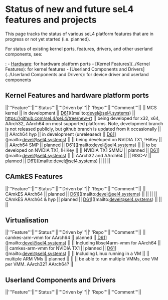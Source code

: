 # Status of new and future seL4 features and projects


This page tracks the status of various seL4 platform features that are
in progress or not yet started (i.e. planned).

For status of existing kernel ports, features, drivers, and other userland components, see:

:   -   [Hardware](../Hardware): for hardware platform ports
    -   [Kernel Features](../Kernel Features): for kernel features
    -   [Userland Components and Drivers](../Userland Components and Drivers): for device driver and
        userland components

## Kernel Features and hardware platform ports


||'''Feature'''||'''Status'''||'''Driven
by'''||'''Repo'''||'''Comment'''|| || MCS kernel || in development ||
[D61](mailto:devel@sel4.systems%7CD61)]([mailto:devel@sel4.systems)
|| <https://github.com/seL4/seL4/tree/new-rt> || being developed for
x32, x64, AArch32, AArch64 on most supported platforms. Note,
development branch is not released publicly, but github branch is
updated from it occasionally || || AArch64 hyp || in development
(unreleased) ||
[D61](mailto:devel@sel4.systems%7CD61)]([mailto:devel@sel4.systems)
|| || being developed on NVIDIA TX1, !HiKey || || AArch64 SMP || planned
||
[D61](mailto:devel@sel4.systems%7CD61)]([mailto:devel@sel4.systems)
|| || to be developed on NVIDIA TX1, !HiKey || || NVIDIA TX1 SMMU ||
planned ||
[D61](mailto:devel@sel4.systems%7CD61)]([mailto:devel@sel4.systems)
|| || AArch32 and AArch64 || || RISC-V || planned ||
[D61](mailto:devel@sel4.systems%7CD61)]([mailto:devel@sel4.systems)
|| || ||

## CAmkES Features


||'''Feature'''||'''Status'''||'''Driven
by'''||'''Repo'''||'''Comment'''|| || CAmkES AArch64 || planned ||
[D61](mailto:devel@sel4.systems%7CD61)]([mailto:devel@sel4.systems)
|| || || || CAmkES AArch64 & hyp || planned ||
[D61](mailto:devel@sel4.systems%7CD61)]([mailto:devel@sel4.systems)
|| || ||

## Virtualisation


||'''Feature'''||'''Status'''||'''Driven
by'''||'''Repo'''||'''Comment'''|| || camkes-arm-vmm for AArch64 ||
planned ||
[D61](mailto:devel@sel4.systems%7CD61)]([mailto:devel@sel4.systems)
|| || Including libsel4arm-vmm for AArch64 || || camkes-arm-vmm for
NVIDIA TX1 || planned ||
[D61](mailto:devel@sel4.systems%7CD61)]([mailto:devel@sel4.systems)
|| || Including Linux running in a VM || || multiple ARM VMs || planned
|| || || be able to run multiple VMMs, one VM per VMM. AArch32? AArch64?
||

## Userland Components and Drivers


||'''Feature'''||'''Status'''||'''Driven
by'''||'''Repo'''||'''Comment'''||
